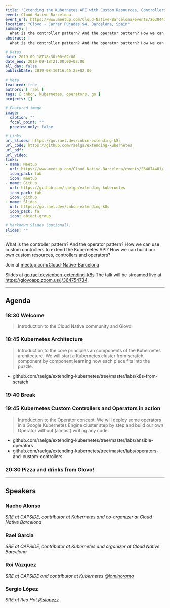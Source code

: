 ```yaml
---
title: "Extending the Kubernetes API with Custom Resources, Controllers and Operators"
event: Cloud Native Barcelona
event_url: https://www.meetup.com/Cloud-Native-Barcelona/events/263044713/
location: "Glovo - Carrer Pujades 94, Barcelona, Spain"
summary: |
  What is the controller pattern? And the operator pattern? How we can use custom controllers to extend the Kubernetes API? How we can build our own custom resources, controllers and operators?
abstract: |
  What is the controller pattern? And the operator pattern? How we can use custom controllers to extend the Kubernetes API? How we can build our own custom resources, controllers and operators?

# Dates
date: 2019-09-18T18:30:00+02:00
date_end: 2019-09-18T21:00:00+02:00
all_day: false
publishDate: 2019-08-16T16:45:25+02:00

# Meta
featured: true
authors: [ rael ]
tags: [ cnbcn, kubernetes, operators, go ]
projects: []

# Featured image
image:
  caption: "" 
  focal_point: ""
  preview_only: false

# Links
url_slides: https://go.rael.dev/cnbcn-extending-k8s
url_code: https://github.com/raelga/extending-kubernetes
url_pdf:
url_video:
links:
- name: Meetup
  url: https://www.meetup.com/Cloud-Native-Barcelona/events/264074481/
  icon_pack: fab
  icon: meetup
- name: GitHub
  url: https://github.com/raelga/extending-kubernetes
  icon_pack: fab
  icon: github
- name: Slides
  url: https://go.rael.dev/cnbcn-extending-k8s
  icon_pack: fa
  icon: object-group

# Markdown Slides (optional).
slides: ""
---
```


What is the controller pattern? And the operator pattern? How we can use custom controllers to extend the Kubernetes API? How we can build our own custom resources, controllers and operators?

Join at [meetup.com/Cloud-Native-Barcelona](https://www.meetup.com/Cloud-Native-Barcelona/events/264074481/)

Slides at [go.rael.dev/cnbcn-extending-k8s](https://go.rael.dev/cnbcn-extending-k8s)
The talk will be streamed live at https://glovoapp.zoom.us/j/364754734.

---

## Agenda

### 18:30 Welcome

> Introduction to the Cloud Native community and Glovo!

### 18:45 Kubernetes Architecture

> Introduction to the core principles an components of the Kubernetes architecture. We will start a Kubernetes cluster from scratch, component by component learning how each piece fits into the puzzle.

- github.com/raelga/extending-kubernetes/tree/master/labs/k8s-from-scratch

### 19:40 Break

### 19:45 Kubernetes Custom Controllers and Operators in action

> Introduction to the Operator concept. We will deploy some operators in a Google Kubernetes Engine cluster step by step and build our own Operator without (almost) writing any code.

- github.com/raelga/extending-kubernetes/tree/master/labs/ansible-operators
- github.com/raelga/extending-kubernetes/tree/master/labs/operators-and-custom-controllers

### 20:30 Pizza and drinks from Glovo!

---

## Speakers

### Nacho Alonso
_SRE at CAPSiDE, contributor at Kubernetes and co-organizer at Cloud Native Barcelona_

### Rael Garcia
_SRE at CAPSiDE, contributor at Kubernetes and organizer at Cloud Native Barcelona_

### Roi Vázquez
_SRE at CAPSiDE and contributor at Kubernetes [@lominorama](github.com/lominorama)_

### Sergio López
_SRE at Red Hat [@slopezz](github.com/slopezz)_
